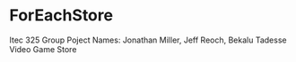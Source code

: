 # ForEachStore
Itec 325 Group Poject
Names: Jonathan Miller, Jeff Reoch, Bekalu Tadesse
Video Game Store
